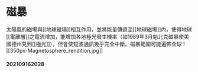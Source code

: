 # 磁暴
太陽風的磁場與[[地球磁場]]相互作用，並將能量傳遞至[[地球磁場]]內，使得地球[[電離層]]之電流增加，能增加各地極光發生機率（如1989年3月魁北克磁暴使美國德州見到[[極光]]），但會使短波通訊幾乎完全中斷。磁暴範圍可能遍佈全球
![[350px-Magnetosphere_rendition.jpg]]

#### 202109162028